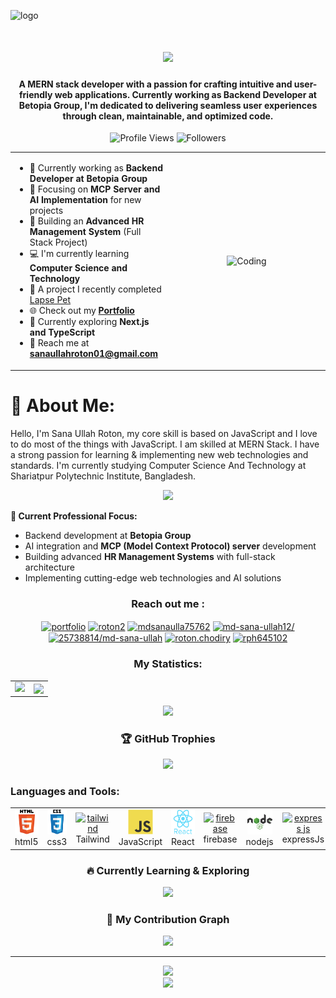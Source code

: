 ![logo](https://res.cloudinary.com/dz3mbsa1p/image/upload/v1746168962/Roton_4_clzudb.png)

<h1 align="center">
    <img src="https://readme-typing-svg.herokuapp.com/?font=Righteous&size=35&center=true&vCenter=true&width=500&height=70&duration=4000&lines=Hi+There!+👋;+I'm+Sana+Ullah+Roton!;Backend+Developer+at+Betopia!" />
</h1>

<h4 align="center" padding-x='40px'>A MERN stack developer with a passion for crafting intuitive and user-friendly web applications. Currently working as Backend Developer at Betopia Group, I'm dedicated to delivering seamless user experiences through clean, maintainable, and optimized code.</h4>

<div align="center">
  <img src="https://komarev.com/ghpvc/?username=Roton02&color=brightgreen" alt="Profile Views" />
  <img src="https://img.shields.io/github/followers/Roton02?style=social" alt="Followers" />
</div>

<table align="center">
<tr border="none">
<td width="50%" align="left">
  
- 💼 Currently working as **Backend Developer at Betopia Group**
- 🤖 Focusing on **MCP Server and AI Implementation** for new projects
- 🏢 Building an **Advanced HR Management System** (Full Stack Project)
- 💻 I'm currently learning **Computer Science and Technology**
- 🔭 A project I recently completed [Lapse Pet](https://ephemeral-queijadas-e60793.netlify.app/)
- 🌐 Check out my **[Portfolio](https://sana-ullah-roton.web.app/)**
- 🎯 Currently exploring **Next.js and TypeScript**
- 📩 Reach me at **sanaullahroton01@gmail.com**

</td>
<td width="50%" align="center">

  <img align="center" alt="Coding" width="450" src="https://repository-images.githubusercontent.com/588181932/e36ec678-7984-4cdd-8e4c-a3932772ff8e">

  
  </td>
</tr>
</table>

# 💫 About Me:
Hello, I'm Sana Ullah Roton, my core skill is based on JavaScript and I love to do most of the things with JavaScript. I am skilled at MERN Stack. I have a strong passion for learning & implementing new web technologies and standards. I'm currently studying Computer Science And Technology at Shariatpur Polytechnic Institute, Bangladesh.

<div align="center">
  <img src="https://readme-typing-svg.herokuapp.com/?font=Fira+Code&size=22&center=true&vCenter=true&width=600&height=50&duration=3000&lines=Backend+Developer+%40+Betopia+Group;AI+%26+MCP+Server+Implementation;HR+Management+System+Development;Full+Stack+Solutions" />
</div>

**🚀 Current Professional Focus:**
- Backend development at **Betopia Group**
- AI integration and **MCP (Model Context Protocol) server** development
- Building advanced **HR Management Systems** with full-stack architecture
- Implementing cutting-edge web technologies and AI solutions

<h3 align="center">Reach out me :</h3>
<p align="center" >
<a href="https://sana-ullah-roton.web.app/" target="blank"><img align="center" src="https://img.shields.io/badge/Portfolio-FF7139?style=for-the-badge&logo=Firefox-Browser&logoColor=white" alt="portfolio" height="40" /></a>
<a href="https://dev.to/roton2" target="blank"><img align="center" src="https://raw.githubusercontent.com/rahuldkjain/github-profile-readme-generator/master/src/images/icons/Social/devto.svg" alt="roton2" height="50" width="50" /></a>
<a href="https://twitter.com/mdsanaulla75762" target="blank"><img align="center" src="https://raw.githubusercontent.com/rahuldkjain/github-profile-readme-generator/master/src/images/icons/Social/twitter.svg" alt="mdsanaulla75762" height="50" width="50" /></a>
<a href="https://linkedin.com/in/md-sana-ullah12/" target="blank"><img align="center" src="https://raw.githubusercontent.com/rahuldkjain/github-profile-readme-generator/master/src/images/icons/Social/linked-in-alt.svg" alt="md-sana-ullah12/" height="50" width="50" /></a>
<a href="https://stackoverflow.com/users/25738814/md-sana-ullah" target="blank"><img align="center" src="https://raw.githubusercontent.com/rahuldkjain/github-profile-readme-generator/master/src/images/icons/Social/stack-overflow.svg" alt="25738814/md-sana-ullah" height="50" width="50" /></a>
<a href="https://fb.com/roton.chodiry" target="blank"><img align="center" src="https://raw.githubusercontent.com/rahuldkjain/github-profile-readme-generator/master/src/images/icons/Social/facebook.svg" alt="roton.chodiry" height="50" width="50" /></a>
<a href="https://instagram.com/rph645102" target="blank"><img align="center" src="https://raw.githubusercontent.com/rahuldkjain/github-profile-readme-generator/master/src/images/icons/Social/instagram.svg" alt="rph645102" height="50" width="50" /></a>
</p>

<h3 align="center">My Statistics:</h3>
<p align="center">
<table align="center">
<tr border="none">
<td width="50%" align="center">
  
 
 <img width="450" hight="200" src="https://github-readme-streak-stats.herokuapp.com/?user=Roton02&theme=dark&show_icons=true&count_private=true" />
  </br>
  
</td>
<td width="50%" align="center">

  <img  align="center"  src="https://github-readme-stats.anuraghazra1.vercel.app/api/top-langs/?username=Roton02&theme=dark&hide_border=false&no-bg=true&no-frame=true&langs_count=10"/>
  </td>
</tr>
</table>

<div align="center">
  <img width="390" src="https://github-readme-stats.anuraghazra1.vercel.app/api?username=Roton02&show_icons=true&theme=dark&hide_border=false&count_private=true" />
</div>

<h3 align="center">🏆 GitHub Trophies</h3>
<div align="center">
  <img src="https://github-profile-trophy.vercel.app/?username=Roton02&theme=darkhub&no-bg=true&no-frame=true&row=1&column=6" />
</div>

<h3 align="left">Languages and Tools:</h3>

<table>
  <tr>
    <td align="center" width="96">
      <a href="https://www.w3.org/html/" target="_blank" rel="noreferrer"> <img src="https://raw.githubusercontent.com/devicons/devicon/master/icons/html5/html5-original-wordmark.svg" alt="html5" width="40" height="40"/> </a>
      <br>html5
    </td>
    <td align="center" width="96">
      <a href="https://www.w3schools.com/css/" target="_blank" rel="noreferrer"> <img src="https://raw.githubusercontent.com/devicons/devicon/master/icons/css3/css3-original-wordmark.svg" alt="css3" width="40" height="40"/> </a>
      <br>css3
    </td>
      <td align="center" width="96">
<a href="https://tailwindcss.com/" target="_blank" rel="noreferrer"> <img src="https://www.vectorlogo.zone/logos/tailwindcss/tailwindcss-icon.svg" alt="tailwind" width="40" height="40"/> </a>
      <br>Tailwind
    </td>
     <td align="center" width="96"> 
      <a href="https://developer.mozilla.org/en-US/docs/Web/JavaScript" target="_blank" rel="noreferrer"> <img src="https://raw.githubusercontent.com/devicons/devicon/master/icons/javascript/javascript-original.svg" alt="javascript" width="40" height="40"/> </a>
      <br>JavaScript
    </td>
    <td align="center" width="96">
    <a href="https://reactjs.org/" target="_blank" rel="noreferrer"> <img src="https://raw.githubusercontent.com/devicons/devicon/master/icons/react/react-original-wordmark.svg" alt="react" width="40" height="40"/> </a>
      <br>React
    </td>
       <td align="center" width="96">
      <a href="https://firebase.google.com/" target="_blank" rel="noreferrer"> <img src="https://www.vectorlogo.zone/logos/firebase/firebase-icon.svg" alt="firebase" width="40" height="40"/> </a>
      <br>firebase
    </td>
    <td align="center" width="96">
      <a href="https://nodejs.org" target="_blank" rel="noreferrer"> <img src="https://raw.githubusercontent.com/devicons/devicon/master/icons/nodejs/nodejs-original-wordmark.svg" alt="nodejs" width="40" height="40"/> </a>
      <br>nodejs
    </td>
    <td align="center" width="96">
      <a href="#macropower-tech" >
        <img src="https://i.ibb.co/KVcXkcL/express.png" width="48" height="48" alt="express js" />
      </a>
      <br>expressJs
    </td>
    <td align="center"  width="96">
     <a href="https://www.mongodb.com/" target="_blank" rel="noreferrer"> <img src="https://raw.githubusercontent.com/devicons/devicon/master/icons/mongodb/mongodb-original-wordmark.svg" alt="mongodb" width="40" height="40"/> </a> 
      <br>mongodb
    </td>
    <td align="center" width="96">
     <a href="https://www.photoshop.com/en" target="_blank" rel="noreferrer"> <img src="https://raw.githubusercontent.com/devicons/devicon/master/icons/photoshop/photoshop-line.svg" alt="photoshop" width="40" height="40"/> </a> 
      <br>photoshop
    </td>
    <td align="center" width="96">
      <a href="https://www.adobe.com/in/products/illustrator.html" target="_blank" rel="noreferrer"> <img src="https://www.vectorlogo.zone/logos/adobe_illustrator/adobe_illustrator-icon.svg" alt="illustrator" width="40" height="40"/> </a>
      <br>illustrator
    </td>
  </tr>
</table>

<h3 align="center">🔥 Currently Learning & Exploring</h3>
<div align="center">
  <img src="https://skillicons.dev/icons?i=nextjs,typescript,python,docker,ai" />
</div>

<div align="center">
  <h3>🐍 My Contribution Graph</h3>
  <img src="https://github-readme-activity-graph.vercel.app/graph?username=Roton02&bg_color=0d1117&color=79ff97&line=79ff97&point=ffffff&area=true&hide_border=true" />
</div>

---

<div align="center">
  <img src="https://readme-typing-svg.herokuapp.com/?font=Fira+Code&size=18&center=true&vCenter=true&width=600&height=50&duration=4000&lines=Thanks+for+visiting+my+profile!;Let's+connect+and+build+something+amazing!;Always+learning%2C+always+coding!" />
</div>

<div align="center">
  <img src="https://capsule-render.vercel.app/api?type=waving&color=gradient&height=100&section=footer" />
</div>

